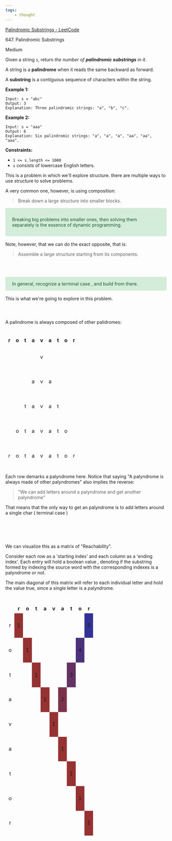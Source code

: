 ```yaml
---
tags:
    - thought
---
```


[Palindromic Substrings - LeetCode](https://leetcode.com/problems/palindromic-substrings/)

647\. Palindromic Substrings

Medium

Given a string `s`, return _the number of **palindromic substrings** in it_.

A string is a **palindrome** when it reads the same backward as forward.

A **substring** is a contiguous sequence of characters within the string.

**Example 1:**

```
Input: s = "abc"
Output: 3
Explanation: Three palindromic strings: "a", "b", "c".

```

**Example 2:**

```
Input: s = "aaa"
Output: 6
Explanation: Six palindromic strings: "a", "a", "a", "aa", "aa", "aaa".

```

**Constraints:**

- `1 <= s.length <= 1000`
- `s` consists of lowercase English letters.

This is a problem in which we'll explore structure.
there are multiple ways to use structure to solve problems.

A very common one, however, is using composition:
> Break down a large structure into smaller blocks.

<style>

.alert-success {
    color: #155724;
    background-color: #d4edda;
    border-color: #c3e6cb;
}

.alert {
    position: relative;
    padding: .75rem 1.25rem;
    margin-bottom: 1rem;
    border: 1px solid transparent;
    border-radius: .25rem;
}

</style>

<div class="alert alert-success">

Breaking big problems into smaller ones, then solving them separately is the essence of dynamic programming.
</div>

Note, however, that we can do the exact opposite, that is:
> Assemble a large structure starting from its components.

<br></br>

<div class="alert alert-success">
In general, recognize a terminal case , and build from there.
</div>

This is what we're going to explore in this problem.
<br></br>

#

##

A palindrome is always composed of other palidromes:
<br></br>

<table>
<thead>
  <tr>
    <th>r</th>
    <th>o</th>
    <th>t</th>
    <th>a</th>
    <th>v</th>
    <th>a</th>
    <th>t</th>
    <th>o</th>
    <th>r</th>
  </tr>
</thead>
<tbody>
  <tr>
    <td></td>
    <td></td>
    <td></td>
    <td></td>
    <td>v</td>
    <td></td>
    <td></td>
    <td></td>
    <td></td>
  </tr>
  <tr>
    <td></td>
    <td></td>
    <td></td>
    <td>a</td>
    <td>v</td>
    <td>a</td>
    <td></td>
    <td></td>
    <td></td>
  </tr>
  <tr>
    <td></td>
    <td></td>
    <td>t</td>
    <td>a</td>
    <td>v</td>
    <td>a</td>
    <td>t</td>
    <td></td>
    <td></td>
  </tr>
  <tr>
    <td></td>
    <td>o</td>
    <td>t</td>
    <td>a</td>
    <td>v</td>
    <td>a</td>
    <td>t</td>
    <td>o</td>
    <td></td>
  </tr>
  <tr>
    <td>r</td>
    <td>o</td>
    <td>t</td>
    <td>a</td>
    <td>v</td>
    <td>a</td>
    <td>t</td>
    <td>o</td>
    <td>r</td>
  </tr>
</tbody>
</table>

Each row demarks a palyndrome here.
Notice that saying "A palyndrome is always made of other palyndromes" also implies the reverse:

> "We can add letters around a palyndrome and get another palyndrome"

That means that the only way to get an palyndrome is to add letters around a single char ( terminal case )

<br></br>

##

#

We can visualize this as a matrix of "Reachability".

Consider each row as a 'starting index' and each
column as a 'ending index'.
Each entry will hold a boolean value , denoting if the substring formed by indexing the source word with the corresponding indexes is a palyndrome or not.

The main diagonal of this matrix will refer to each
individual letter and hold the value true, since a single letter is a palyndrome.

#

<div>

<style type="text/css">
    /*Main Diag*/
    .reachability tbody tr:nth-child(1) td:nth-child(2),
    .reachability tbody tr:nth-child(2) td:nth-child(3),
    .reachability tbody tr:nth-child(3) td:nth-child(4),
    .reachability tbody tr:nth-child(4) td:nth-child(5),
    .reachability tbody tr:nth-child(5) td:nth-child(6),
    .reachability tbody tr:nth-child(6) td:nth-child(7),
    .reachability tbody tr:nth-child(7) td:nth-child(8),
    .reachability tbody tr:nth-child(8) td:nth-child(9),
    .reachability tbody tr:nth-child(9) td:nth-child(10) {
        background-color: rgb(150, 50, 50);
    }

    /*Off Diag*/

    .reachability tbody tr:nth-child(4) td:nth-child(7) {
        background-color: rgb(125, 50, 75);
    }

    .reachability tbody tr:nth-child(3) td:nth-child(8) {
        background-color: rgba(100, 50, 100);
    }

    .reachability tbody tr:nth-child(2) td:nth-child(9) {
        background-color: rgba(75, 50, 125);
    }

    .reachability tbody tr:nth-child(1) td:nth-child(10) {

        background-color: rgb(50, 50, 150);
    }

    /*Borders*/
    .reachability,
    .reachability thead tr th,
    .reachability tbody tr td {

        border: 1px solid rgba(255, 255, 255, 0.1);
        text-align: center;

    }

    .reachability {
        width: 100%;
        height: 100%;
    }

    td {
        height: 7vw;
        /*width: 8vw;*/

    }
</style>

<table class="reachability">
    <thead>
        <tr>
            <th></th>
            <th>r</th>
            <th>o</th>
            <th>t</th>
            <th>a</th>
            <th>v</th>
            <th>a</th>
            <th>t</th>
            <th>o</th>
            <th>r</th>
        </tr>
    </thead>
    <tbody>
        <tr>
            <td>r</td>
            <td>1</td>
            <td></td>
            <td></td>
            <td></td>
            <td></td>
            <td></td>
            <td></td>
            <td></td>
            <td>5</td>
        </tr>
        <tr>
            <td>o</td>
            <td></td>
            <td>1</td>
            <td></td>
            <td></td>
            <td></td>
            <td></td>
            <td></td>
            <td>4</td>
            <td></td>
        </tr>
        <tr>
            <td>t</td>
            <td></td>
            <td></td>
            <td>1</td>
            <td></td>
            <td></td>
            <td></td>
            <td>3</td>
            <td></td>
            <td></td>
        </tr>
        <tr>
            <td>a</td>
            <td></td>
            <td></td>
            <td></td>
            <td>1</td>
            <td></td>
            <td>2</td>
            <td></td>
            <td></td>
            <td></td>
        </tr>
        <tr>
            <td>v</td>
            <td></td>
            <td></td>
            <td></td>
            <td></td>
            <td>1</td>
            <td></td>
            <td></td>
            <td></td>
            <td></td>
        </tr>
        <tr>
            <td>a</td>
            <td></td>
            <td></td>
            <td></td>
            <td></td>
            <td></td>
            <td>1</td>
            <td></td>
            <td></td>
            <td></td>
        </tr>
        <tr>
            <td>t</td>
            <td></td>
            <td></td>
            <td></td>
            <td></td>
            <td></td>
            <td></td>
            <td>1</td>
            <td></td>
            <td></td>
        </tr>
        <tr>
            <td>o</td>
            <td></td>
            <td></td>
            <td></td>
            <td></td>
            <td></td>
            <td></td>
            <td></td>
            <td>1</td>
            <td></td>
        </tr>
        <tr>
            <td>r</td>
            <td></td>
            <td></td>
            <td></td>
            <td></td>
            <td></td>
            <td></td>
            <td></td>
            <td></td>
            <td>1</td>
        </tr>
    </tbody>
</table>
</div>

#

Note that because every palyndrome MUST be made by
adding letters around a pre-existing palyndrome,
checking all possible palyndromes amounts to checking every neighbor ( top, right and diagonal ) index of known palyndromes, marking it accordingly, and repeating the process until every entry is filled.

 Here we use other numbers, alongside the gradient, to denote the direction of propagation of the "palyndroness" checking

What makes this process possibly complicated, however, is the manner in which we choose to check these neighbors. Note that some cells are neighboring many entries, and would be counted twice is a naive approach.

Here we paint in gray all the cells that are checked. With dotted white borders are the cells that would be checked twice: at the same time, they're above and to the right of a existing palyndrome.

<style type="text/css">
    /*Main Diag*/
    .reachability2 tbody tr:nth-child(1) td:nth-child(2),
    .reachability2 tbody tr:nth-child(2) td:nth-child(3),
    .reachability2 tbody tr:nth-child(3) td:nth-child(4),
    .reachability2 tbody tr:nth-child(4) td:nth-child(5),
    .reachability2 tbody tr:nth-child(5) td:nth-child(6),
    .reachability2 tbody tr:nth-child(6) td:nth-child(7),
    .reachability2 tbody tr:nth-child(7) td:nth-child(8),
    .reachability2 tbody tr:nth-child(8) td:nth-child(9),
    .reachability2 tbody tr:nth-child(9) td:nth-child(10)
     {
        background-color: rgb(150, 50, 50);
    }

    .reachability2 tbody tr:nth-child(4) td:nth-child(7) {
        background-color: rgb(125, 50, 75);
    }

    .reachability2 tbody tr:nth-child(3) td:nth-child(8) {
        background-color: rgba(100, 50, 100);
    }

    .reachability2 tbody tr:nth-child(2) td:nth-child(9) {
        background-color: rgba(75, 50, 125);
    }

    .reachability2 tbody tr:nth-child(1) td:nth-child(10) {

        background-color: rgb(50, 50, 150);
    }

    .reachability2 tbody tr:nth-child(1) td:nth-child(3),
    .reachability2 tbody tr:nth-child(2) td:nth-child(4),
    .reachability2 tbody tr:nth-child(3) td:nth-child(5),
    .reachability2 tbody tr:nth-child(4) td:nth-child(6),
    .reachability2 tbody tr:nth-child(5) td:nth-child(7),
    .reachability2 tbody tr:nth-child(6) td:nth-child(8),
    .reachability2 tbody tr:nth-child(7) td:nth-child(9),
    .reachability2 tbody tr:nth-child(8) td:nth-child(10),
    .reachability2 tbody tr:nth-child(9) td:nth-child(11) {
        background-color: rgb(255, 255, 255, 0.2);
        border: 2px dotted rgba(255, 255, 255, 1);

    }

    .reachability2 tbody tr:nth-child(1) td:nth-child(4),
    .reachability2 tbody tr:nth-child(2) td:nth-child(5),
    .reachability2 tbody tr:nth-child(3) td:nth-child(6),
    .reachability2 tbody tr:nth-child(5) td:nth-child(8),
    .reachability2 tbody tr:nth-child(6) td:nth-child(9),
    .reachability2 tbody tr:nth-child(7) td:nth-child(10),
    .reachability2 tbody tr:nth-child(1) td:nth-child(9),
    .reachability2 tbody tr:nth-child(2) td:nth-child(8),
    .reachability2 tbody tr:nth-child(3) td:nth-child(7)
    {
        background-color: rgb(255, 255, 255, 0.2);
    }

    /*Off Diag*/

    /*Borders*/
    .reachability2,
    td,
    th {

        text-align: center;

    }

    .reachability2 {
        width: 100%;
        height: 100%;
    }

    td {
        height: 8vw;

    }
</style>
<br></br>
<table class="reachability2">
    <thead>
        <tr>
            <th></th>
            <th>r</th>
            <th>o</th>
            <th>t</th>
            <th>a</th>
            <th>v</th>
            <th>a</th>
            <th>t</th>
            <th>o</th>
            <th>r</th>
        </tr>
    </thead>
    <tbody>
        <tr>
            <td>r</td>
            <td>1</td>
            <td></td>
            <td></td>
            <td></td>
            <td></td>
            <td></td>
            <td></td>
            <td></td>
            <td>5</td>
        </tr>
        <tr>
            <td>o</td>
            <td></td>
            <td>1</td>
            <td></td>
            <td></td>
            <td></td>
            <td></td>
            <td></td>
            <td>4</td>
            <td></td>
        </tr>
        <tr>
            <td>t</td>
            <td></td>
            <td></td>
            <td>1</td>
            <td></td>
            <td></td>
            <td></td>
            <td>3</td>
            <td></td>
            <td></td>
        </tr>
        <tr>
            <td>a</td>
            <td></td>
            <td></td>
            <td></td>
            <td>1</td>
            <td></td>
            <td>2</td>
            <td></td>
            <td></td>
            <td></td>
        </tr>
        <tr>
            <td>v</td>
            <td></td>
            <td></td>
            <td></td>
            <td></td>
            <td>1</td>
            <td></td>
            <td></td>
            <td></td>
            <td></td>
        </tr>
        <tr>
            <td>a</td>
            <td></td>
            <td></td>
            <td></td>
            <td></td>
            <td></td>
            <td>1</td>
            <td></td>
            <td></td>
            <td></td>
        </tr>
        <tr>
            <td>t</td>
            <td></td>
            <td></td>
            <td></td>
            <td></td>
            <td></td>
            <td></td>
            <td>1</td>
            <td></td>
            <td></td>
        </tr>
        <tr>
            <td>o</td>
            <td></td>
            <td></td>
            <td></td>
            <td></td>
            <td></td>
            <td></td>
            <td></td>
            <td>1</td>
            <td></td>
        </tr>
        <tr>
            <td>r</td>
            <td></td>
            <td></td>
            <td></td>
            <td></td>
            <td></td>
            <td></td>
            <td></td>
            <td></td>
            <td>1</td>
        </tr>
    </tbody>
</table>
<br></br>

To avoid this double checking, instead of looking at the top, right and diag, we look only at the diag. This makes us miss the palydromes to the right, so we explicitly check for them.
Since the whole grid can be tiled by the combination of these two diagonals, we can be sure that we covered every possibility.

<style type="text/css">
    /*Main Diag*/
    .reachability4 tbody tr:nth-child(1) td:nth-child(2),
    .reachability4 tbody tr:nth-child(2) td:nth-child(3),
    .reachability4 tbody tr:nth-child(3) td:nth-child(4),
    .reachability4 tbody tr:nth-child(4) td:nth-child(5),
    .reachability4 tbody tr:nth-child(5) td:nth-child(6),
    .reachability4 tbody tr:nth-child(6) td:nth-child(7),
    .reachability4 tbody tr:nth-child(7) td:nth-child(8),
    .reachability4 tbody tr:nth-child(8) td:nth-child(9),
    .reachability4 tbody tr:nth-child(9) td:nth-child(10)
     {
        background-color: rgb(150, 50, 50);
    }

    /*Block paint*/

    .reachability4 tbody tr:nth-child(1) td:nth-child(4),
    .reachability4 tbody tr:nth-child(2) td:nth-child(5),
    .reachability4 tbody tr:nth-child(3) td:nth-child(6),
    .reachability4 tbody tr:nth-child(4) td:nth-child(7),
    .reachability4 tbody tr:nth-child(5) td:nth-child(8),
    .reachability4 tbody tr:nth-child(6) td:nth-child(9),
    .reachability4 tbody tr:nth-child(7) td:nth-child(10) {

        background-color: rgb(255, 255, 255, 0.2);

    }

    .reachability4 tbody tr:nth-child(1) td:nth-child(6),
    .reachability4 tbody tr:nth-child(2) td:nth-child(7),
    .reachability4 tbody tr:nth-child(3) td:nth-child(8),
    .reachability4 tbody tr:nth-child(4) td:nth-child(9),
    .reachability4 tbody tr:nth-child(5) td:nth-child(10){

        background-color: rgb(255, 255, 255, 0.05);

    }

    .reachability4 tbody tr:nth-child(1) td:nth-child(8),
    .reachability4 tbody tr:nth-child(2) td:nth-child(9),
    .reachability4 tbody tr:nth-child(3) td:nth-child(10){

        background-color: rgb(255, 255, 255, 0.01);

    }

    .reachability4 tbody tr:nth-child(1) td:nth-child(3),
    .reachability4 tbody tr:nth-child(2) td:nth-child(4),
    .reachability4 tbody tr:nth-child(3) td:nth-child(5),
    .reachability4 tbody tr:nth-child(4) td:nth-child(6),
    .reachability4 tbody tr:nth-child(5) td:nth-child(7),
    .reachability4 tbody tr:nth-child(6) td:nth-child(8),
    .reachability4 tbody tr:nth-child(7) td:nth-child(9),
    .reachability4 tbody tr:nth-child(8) td:nth-child(10)
     {
        border: 2px dotted rgba(255, 255, 255, 1);

    }

    .reachability4 tbody tr:nth-child(1) td:nth-child(5),
    .reachability4 tbody tr:nth-child(2) td:nth-child(6),
    .reachability4 tbody tr:nth-child(3) td:nth-child(7),
    .reachability4 tbody tr:nth-child(4) td:nth-child(8),
    .reachability4 tbody tr:nth-child(5) td:nth-child(9),
    .reachability4 tbody tr:nth-child(6) td:nth-child(10)
     {
        border: 2px dotted rgba(255, 255, 255, 0.5);

    }
    .reachability4 tbody tr:nth-child(1) td:nth-child(7),
    .reachability4 tbody tr:nth-child(2) td:nth-child(8),
    .reachability4 tbody tr:nth-child(3) td:nth-child(9),
    .reachability4 tbody tr:nth-child(4) td:nth-child(10)
     {
        border: 2px dotted rgba(255, 255, 255, 0.3);

    }
    .reachability4 tbody tr:nth-child(1) td:nth-child(9),
    .reachability4 tbody tr:nth-child(2) td:nth-child(10)
     {
        border: 2px dotted rgba(255, 255, 255, 0.2);

    }

    /*Off Diag*/

    /*Borders*/
    .reachability4,
    td,
    th {

        /*border-collapse: collapse;*/
        border: 1px solid rgba(255, 255, 255, 0.1);
        text-align: center;

    }

    .reachability4 {
        table-layout: fixed;
        width: 100%;
        height: 100%;
    }

    td {
        height: 8vw;

    }
</style>
<br></br>
<table class="reachability4">
    <thead>
        <tr>
            <th></th>
            <th>r</th>
            <th>o</th>
            <th>t</th>
            <th>a</th>
            <th>v</th>
            <th>a</th>
            <th>t</th>
            <th>o</th>
            <th>r</th>
        </tr>
    </thead>
    <tbody>
        <tr>
            <td>r</td>
            <td>1</td>
            <td></td>
            <td></td>
            <td></td>
            <td></td>
            <td></td>
            <td></td>
            <td></td>
            <td>5</td>
        </tr>
        <tr>
            <td>o</td>
            <td></td>
            <td>1</td>
            <td></td>
            <td></td>
            <td></td>
            <td></td>
            <td></td>
            <td>4</td>
            <td></td>
        </tr>
        <tr>
            <td>t</td>
            <td></td>
            <td></td>
            <td>1</td>
            <td></td>
            <td></td>
            <td></td>
            <td>3</td>
            <td></td>
            <td></td>
        </tr>
        <tr>
            <td>a</td>
            <td></td>
            <td></td>
            <td></td>
            <td>1</td>
            <td></td>
            <td>2</td>
            <td></td>
            <td></td>
            <td></td>
        </tr>
        <tr>
            <td>v</td>
            <td></td>
            <td></td>
            <td></td>
            <td></td>
            <td>1</td>
            <td></td>
            <td></td>
            <td></td>
            <td></td>
        </tr>
        <tr>
            <td>a</td>
            <td></td>
            <td></td>
            <td></td>
            <td></td>
            <td></td>
            <td>1</td>
            <td></td>
            <td></td>
            <td></td>
        </tr>
        <tr>
            <td>t</td>
            <td></td>
            <td></td>
            <td></td>
            <td></td>
            <td></td>
            <td></td>
            <td>1</td>
            <td></td>
            <td></td>
        </tr>
        <tr>
            <td>o</td>
            <td></td>
            <td></td>
            <td></td>
            <td></td>
            <td></td>
            <td></td>
            <td></td>
            <td>1</td>
            <td></td>
        </tr>
        <tr>
            <td>r</td>
            <td></td>
            <td></td>
            <td></td>
            <td></td>
            <td></td>
            <td></td>
            <td></td>
            <td></td>
            <td>1</td>
        </tr>
    </tbody>
</table>
Some parallels can be traced to laplacian methods, in which we translate the original problem into coordinates that innately satisfy the bounds when transformed back.

This can be seen as a coordinate transformation ( from row: column to evenness: radius, where evenness denotes if we're in an even or odd diagonal. )
